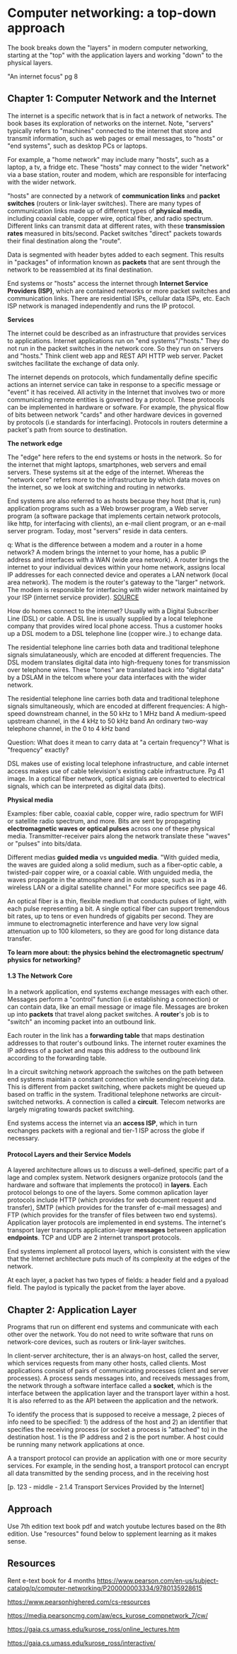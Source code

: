 # Computer networking: a top-down approach

The book breaks down the "layers" in modern computer networking, starting at the "top" with the application layers and working "down" to the physical layers.

"An internet focus" pg 8

## Chapter 1: Computer Network and the Internet

The internet is a specific network that is in fact a network of networks. The book bases its exploration of networks on the internet.
Note, "servers" typically refers to "machines" connected to the internet that store and transmit information, such as web pages or email messages, to "hosts" or "end systems", such as desktop PCs or laptops.

For example, a "home network" may include many "hosts", such as a laptop, a tv, a fridge etc. These "hosts" may connect to the wider "network" via a base station, router and modem, which are responsible for interfacing with the wider network. 

"hosts" are connected by a network of **communication links** and **packet switches** (routers or link-layer switches). There are many types of communication links made up of different types of **physical media**, including coaxial cable, copper wire, optical fiber, and radio spectrum. Different links can transmit data at different rates, with these **transmission rates** measured in bits/second. Packet switches "direct" packets towards their final destination along the "route".

Data is segmented with header bytes added to each segment. This results in "packages" of information known as **packets** that are sent through the network to be reassembled at its final destination. 

End systems or "hosts" access the internet through **Internet Service Providers (ISP)**, which are contained networks or more packet switches and communication links. There are residential ISPs, cellular data ISPs, etc. Each ISP network is managed independently and runs the IP protocol.

**Services**

The internet could be described as an infrastructure that provides services to applications. Internet applications run on "end systems"/"hosts." They do not run in the packet switches in the network core. So they run on servers and "hosts." Think client web app and REST API HTTP web server. Packet switches facilitate the exchange of data only.

The internet depends on protocols, which fundamentally define specific actions an internet service can take in response to a specific message or "event" it has received. All activity in the Internet that involves two or more communicating remote entities is governed by a protocol. These protocols can be implemented in hardware or sofware. For example, the physical flow of bits between network "cards" and other hardware devices in governed by protocols (i.e standards for interfacing). Protocols in routers determine a packet's path from source to destination. 

**The network edge**

The "edge" here refers to the end systems or hosts in the network. So for the internet that might laptops, smartphones, web servers and email servers. These systems sit at the edge of the internet. Whereas the "network core" refers more to the infrastructure by which data moves on the internet, so we look at switching and routing in networks.

End systems are also referred to as hosts because they host (that is, run) application programs such as a Web browser program, a Web server program (a software package that implements certain network protocols, like http, for interfacing with clients), an e-mail client program, or an e-mail server program. Today, most "servers" reside in data centers.

q: What is the difference between a modem and a router in a home network? A modem brings the internet to your home, has a public IP address and interfaces with a WAN (wide area network). A router brings the internet to your individual devices within your home network, assigns local IP addresses for each connected device and operates a LAN network (local area network). The modem is the router's gateway to the "larger" network. The modem is responsible for interfacing with wider network maintained by your ISP (internet service provider). [SOURCE](https://www.xfinity.com/hub/internet/modem-vs-router)

How do homes connect to the internet? Usually with a Digital Subscriber Line (DSL) or cable. A DSL line is usually supplied by a local telephone company that provides wired local phone access. Thus a customer hooks up a DSL modem to a DSL telephone line (copper wire..) to echange data. 

The residential telephone line carries both data and traditional telephone signals simulataneously, which are encoded at different frequencies. The DSL modem translates digital data into high-frequeny tones for transmission over telephone wires. These "tones" are translated back into "digital data" by a DSLAM in the telcom where your data interfaces with the wider network.

The residential telephone line carries both data and traditional telephone signals simultaneously, which are encoded at different frequencies:
A high-speed downstream channel, in the 50 kHz to 1 MHz band
A medium-speed upstream channel, in the 4 kHz to 50 kHz band
An ordinary two-way telephone channel, in the 0 to 4 kHz band

Question: What does it mean to carry data at "a certain frequency"? What is "frequency" exactly?

DSL makes use of existing local telephone infrastructure, and cable internet access makes use of cable television's existing cable infrastructure. Pg 41 image. In a optical fiber network, optical signals are converted to electrical signals, which can be interpreted as digital data (bits). 

**Physical media**

Examples: fiber cable, coaxial cable, copper wire, radio spectrum for WIFI or satellite radio spectrum, and more. Bits are sent by propagating **electromagnetic waves or optical pulses** across one of these physical media. Transmitter-receiver pairs along the network translate these "waves" or "pulses" into bits/data.

Different medias **guided media** vs **unguided media**. "With guided media, the waves are guided along a solid medium, such as a fiber-optic cable, a twisted-pair copper wire, or a coaxial cable. With unguided media, the waves propagate in the atmosphere and in outer space, such as in a wireless LAN or a digital satellite channel." For more specifics see page 46.

An optical fiber is a thin, flexible medium that conducts pulses of light, with each pulse representing a bit. A single optical fiber can support tremendous bit rates, up to tens or even hundreds of gigabits per second. They are immune to electromagnetic interference and have very low signal attenuation up to 100 kilometers, so they are good for long distance data transfer. 

**To learn more about: the physics behind the electromagnetic spectrum/ physics for networking?**

#### 1.3 The Network Core

In a network application, end systems exchange messages with each other. Messages perform a "control" function (i.e establishing a connection) or can contain data, like an email message or image file. Messages are broken up into **packets** that travel along packet switches. A **router**'s job is to "switch" an incoming packet into an outbound link. 

Each router in the link has a **forwarding table** that maps destination addresses to that router's outbound links. The internet router examines the IP address of a packet and maps this address to the outbound link according to the forwarding table. 

In a circuit switching network approach the switches on the path between end systems maintain a constant connection while sending/receiving data. This is different from packet switching, where packets might be queued up based on traffic in the system. Traditional telephone networks are circuit-switched networks. A connection is called a **circuit**. Telecom networks are largely migrating towards packet switching. 

End systems access the internet via an **access ISP**, which in turn exchanges packets with a regional and tier-1 ISP across the globe if necessary. 

#### Protocol Layers and their Service Models

A layered architecture allows us to discuss a well-defined, specific part of a lage and complex system. Network designers organize protocols (and the hardware and software that implements the protocol) in **layers**. Each protocol belongs to one of the layers. Some common aplication layer protocols include HTTP (which provides for web document request and transfer), SMTP (which provides for the transfer of e-mail messages) and FTP (which provides for the transfer of files between two end systems). Application layer protocols are implemented in end systems. The internet's transport layer transports application-layer **messages** between application **endpoints**. TCP and UDP are 2 internet transport protocols.

End systems implement all protocol layers, which is consistent with the view that the Internet architecture puts much of its complexity at the edges of the network. 

At each layer, a packet has two types of fields: a header field and a pyaload field. The paylod is typically the packet from the layer above.

## Chapter 2: Application Layer

Programs that run on different end systems and communicate with each other over the network. You do not need to write software that runs on network-core devices, such as routers or link-layer switches. 

In client-server architecture, ther is an always-on host, called the server, which services requests from many other hosts, called clients. Most applications consist of pairs of communicating processes (client and server processes). A process sends messages into, and receiveds messages from, the network through a software interface called a **socket**, which is the interface between the application layer and the transport layer within a host. It is also referred to as the API between the application and the network.

To identify the process that is supposed to receive a message, 2 pieces of info need to be specified: 1) the address of the host and 2) an identifier that specifies the receiving process (or socket a process is "attached" to) in the destination host. 1 is the IP address and 2 is the port number. A host could be running many network applications at once. 

A a transport protocol can provide an application with one or more security services. For example, in the sending host, a transport protocol can encrypt all data transmitted by the sending process, and in the receiving host

[p. 123 - middle - 2.1.4 Transport Services Provided by the Internet]

## Approach 

Use 7th edition text book pdf and watch youtube lectures based on the 8th edition. Use "resources" found below to spplement learning as it makes sense. 

## Resources

Rent e-text book for 4 months
https://www.pearson.com/en-us/subject-catalog/p/computer-networking/P200000003334/9780135928615

https://www.pearsonhighered.com/cs-resources

https://media.pearsoncmg.com/aw/ecs_kurose_compnetwork_7/cw/

https://gaia.cs.umass.edu/kurose_ross/online_lectures.htm

https://gaia.cs.umass.edu/kurose_ross/interactive/
